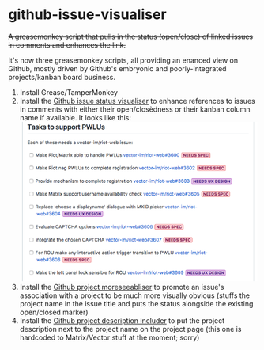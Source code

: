 # github-issue-visualiser
~~A greasemonkey script that pulls in the status (open/close) of linked issues in comments and enhances the link.~~

It's now three greasemonkey scripts, all providing an enanced view on Github, mostly driven by Github's embryonic and poorly-integrated projects/kanban board business.

1. Install Grease/TamperMonkey
1. Install the [Github issue status visualiser](https://github.com/lampholder/github-issue-visualiser/raw/master/github_issue_visualiser.user.js) to enhance references to issues in comments with either their open/closèdness or their kanban column name if available. It looks like this:
   ![](https://raw.githubusercontent.com/lampholder/github-issue-visualiser/master/status_viewer.png)
1. Install the [Github project moreseeabliser](https://github.com/lampholder/github-issue-visualiser/raw/master/github_issue_project_moreseeabliser.user.js) to promote an issue's association with a project to be much more visually obvious (stuffs the project name in the issue title and puts the status alongside the existing open/closed marker)
1. Install the [Github project description includer](https://github.com/lampholder/github-issue-visualiser/raw/master/github_project_description_includer.user.js) to put the project description next to the project name on the project page (this one is hardcoded to Matrix/Vector stuff at the moment; sorry)



